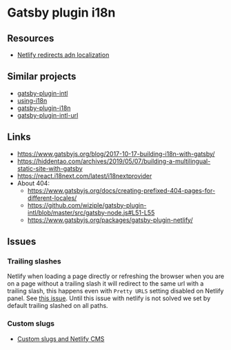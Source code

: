 # Gatsby plugin i18n

## Resources

- [Netlify redirects adn localization](https://docs.netlify.com/routing/redirects/redirect-options/#redirect-by-country-or-language)

## Similar projects

- [gatsby-plugin-intl](https://github.com/wiziple/gatsby-plugin-intl)
- [using-i18n](https://github.com/gatsbyjs/gatsby/tree/master/examples/using-i18n)
- [gatsby-plugin-i18n](https://github.com/angeloocana/gatsby-plugin-i18n)
- [gatsby-plugin-intl-url](https://github.com/vtellier/gatsby-plugin-intl-url)

## Links

- https://www.gatsbyjs.org/blog/2017-10-17-building-i18n-with-gatsby/
- https://hiddentao.com/archives/2019/05/07/building-a-multilingual-static-site-with-gatsby
- https://react.i18next.com/latest/i18nextprovider
- About 404:
  - https://www.gatsbyjs.org/docs/creating-prefixed-404-pages-for-different-locales/
  - https://github.com/wiziple/gatsby-plugin-intl/blob/master/src/gatsby-node.js#L51-L55
  - https://www.gatsbyjs.org/packages/gatsby-plugin-netlify/

## Issues

### Trailing slashes

Netlify when loading a page directly or refreshing the browser when you are on a page without a trailing slash it will redirect to the same url with a trailing slash, this happens even with `Pretty URLS` setting disabled on Netlify panel. See [this issue](https://github.com/gatsbyjs/gatsby/issues/9207). Until this issue with netlify is not solved we set by default trailing slashed on all paths.

### Custom slugs

- [Custom slugs and Netlify CMS](https://github.com/netlify/netlify-cms/issues/445)
